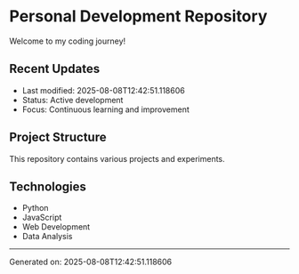 # Personal Development Repository

Welcome to my coding journey! 

## Recent Updates
- Last modified: 2025-08-08T12:42:51.118606
- Status: Active development
- Focus: Continuous learning and improvement

## Project Structure
This repository contains various projects and experiments.

## Technologies
- Python
- JavaScript  
- Web Development
- Data Analysis

---
Generated on: 2025-08-08T12:42:51.118606
